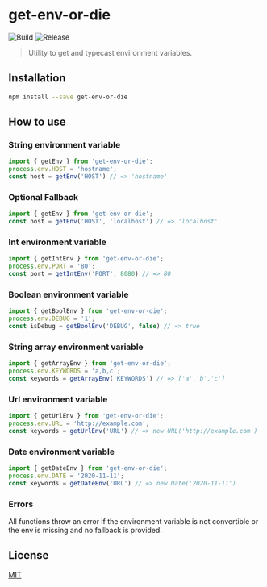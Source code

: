 # get-env-or-die
![Build](https://github.com/hupe1980/get-env-or-die/workflows/Build/badge.svg)
![Release](https://github.com/hupe1980/get-env-or-die/workflows/Release/badge.svg)

> Utility to get and typecast environment variables.

## Installation

```bash
npm install --save get-env-or-die
```

## How to use
### String environment variable
```typescript
import { getEnv } from 'get-env-or-die';
process.env.HOST = 'hostname';
const host = getEnv('HOST') // => 'hostname'
```

### Optional Fallback
```typescript
import { getEnv } from 'get-env-or-die';
const host = getEnv('HOST', 'localhost') // => 'localhost'
```

### Int environment variable
```typescript
import { getIntEnv } from 'get-env-or-die';
process.env.PORT = '80';
const port = getIntEnv('PORT', 8080) // => 80
```

### Boolean environment variable
```typescript
import { getBoolEnv } from 'get-env-or-die';
process.env.DEBUG = '1';
const isDebug = getBoolEnv('DEBUG', false) // => true
```

### String array environment variable
```typescript
import { getArrayEnv } from 'get-env-or-die';
process.env.KEYWORDS = 'a,b,c';
const keywords = getArrayEnv('KEYWORDS') // => ['a','b','c']
```

### Url environment variable
```typescript
import { getUrlEnv } from 'get-env-or-die';
process.env.URL = 'http://example.com';
const keywords = getUrlEnv('URL') // => new URL('http://example.com')
```

### Date environment variable
```typescript
import { getDateEnv } from 'get-env-or-die';
process.env.DATE = '2020-11-11';
const keywords = getDateEnv('URL') // => new Date('2020-11-11')
```

### Errors
All functions throw an error if the environment variable is not convertible or the env is missing and no fallback is provided.

## License

[MIT](LICENSE)